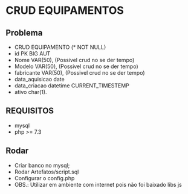 # CRUD EQUIPAMENTOS

## Problema

* CRUD EQUIPAMENTO (* NOT NULL)
* id PK BIG AUT 
* Nome VAR(50), (Possivel crud no se der tempo)
* Modelo VAR(50), (Possivel crud no se der tempo)
* fabricante VAR(50), (Possivel crud no se der tempo)
* data_aquisicao date
* data_criacao datetime CURRENT_TIMESTEMP
* ativo char(1).

## REQUISITOS
* mysql
* php >= 7.3

## Rodar
* Criar banco no mysql;
* Rodar Artefatos/script.sql 
* Configurar o config.php
* OBS.: Utilizar em ambiente com internet pois não foi baixado libs js